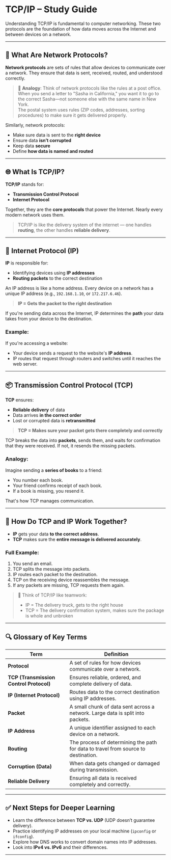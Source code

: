 # TCP/IP – Study Guide

Understanding TCP/IP is fundamental to computer networking. These two protocols are the foundation of how data moves across the Internet and between devices on a network.

---

## 🧠 What Are Network Protocols?

**Network protocols** are sets of rules that allow devices to communicate over a network. They ensure that data is sent, received, routed, and understood correctly.

> 📨 **Analogy**: Think of network protocols like the rules at a post office.  
> When you send a letter to "Sasha in California," you want it to go to the correct Sasha—not someone else with the same name in New York.  
> The postal system uses rules (ZIP codes, addresses, sorting procedures) to make sure it gets delivered properly.

Similarly, network protocols:
- Make sure data is sent to the **right device**
- Ensure data **isn’t corrupted**
- Keep data **secure**
- Define **how data is named and routed**

---

## 🌐 What Is TCP/IP?

**TCP/IP** stands for:
- **Transmission Control Protocol**
- **Internet Protocol**

Together, they are the **core protocols** that power the Internet. Nearly every modern network uses them.

> TCP/IP is like the delivery system of the internet — one handles **routing**, the other handles **reliable delivery**.

---

## 🧭 Internet Protocol (IP)

**IP** is responsible for:
- Identifying devices using **IP addresses**
- **Routing packets** to the correct destination

An IP address is like a home address. Every device on a network has a unique IP address (e.g., `192.168.1.10`, or `172.217.6.46`).

> **IP = Gets the packet to the right destination**

If you're sending data across the Internet, IP determines the **path** your data takes from your device to the destination.

### Example:
If you're accessing a website:
- Your device sends a request to the website's **IP address**.
- IP routes that request through routers and switches until it reaches the web server.

---

## 📦 Transmission Control Protocol (TCP)

**TCP** ensures:
- **Reliable delivery** of data
- Data arrives **in the correct order**
- Lost or corrupted data is **retransmitted**

> **TCP = Makes sure your packet gets there completely and correctly**

TCP breaks the data into **packets**, sends them, and waits for confirmation that they were received. If not, it resends the missing packets.

### Analogy:
Imagine sending a **series of books** to a friend:
- You number each book.
- Your friend confirms receipt of each book.
- If a book is missing, you resend it.

That's how TCP manages communication.

---

## 🔄 How Do TCP and IP Work Together?

- **IP** gets your data **to the correct address**.
- **TCP** makes sure the **entire message is delivered accurately**.

### Full Example:
1. You send an email.
2. TCP splits the message into packets.
3. IP routes each packet to the destination.
4. TCP on the receiving device reassembles the message.
5. If any packets are missing, TCP requests them again.

> 🧩 Think of TCP/IP like teamwork:
> - IP = The delivery truck, gets to the right house
> - TCP = The delivery confirmation system, makes sure the package is whole and unbroken

---

## 🔍 Glossary of Key Terms

| Term                     | Definition |
|--------------------------|------------|
| **Protocol**             | A set of rules for how devices communicate over a network. |
| **TCP (Transmission Control Protocol)** | Ensures reliable, ordered, and complete delivery of data. |
| **IP (Internet Protocol)** | Routes data to the correct destination using IP addresses. |
| **Packet**               | A small chunk of data sent across a network. Large data is split into packets. |
| **IP Address**           | A unique identifier assigned to each device on a network. |
| **Routing**              | The process of determining the path for data to travel from source to destination. |
| **Corruption (Data)**    | When data gets changed or damaged during transmission. |
| **Reliable Delivery**    | Ensuring all data is received completely and correctly. |

---

## ✅ Next Steps for Deeper Learning

- Learn the difference between **TCP vs. UDP** (UDP doesn’t guarantee delivery).
- Practice identifying IP addresses on your local machine (`ipconfig` or `ifconfig`).
- Explore how DNS works to convert domain names into IP addresses.
- Look into **IPv4 vs. IPv6** and their differences.

---


